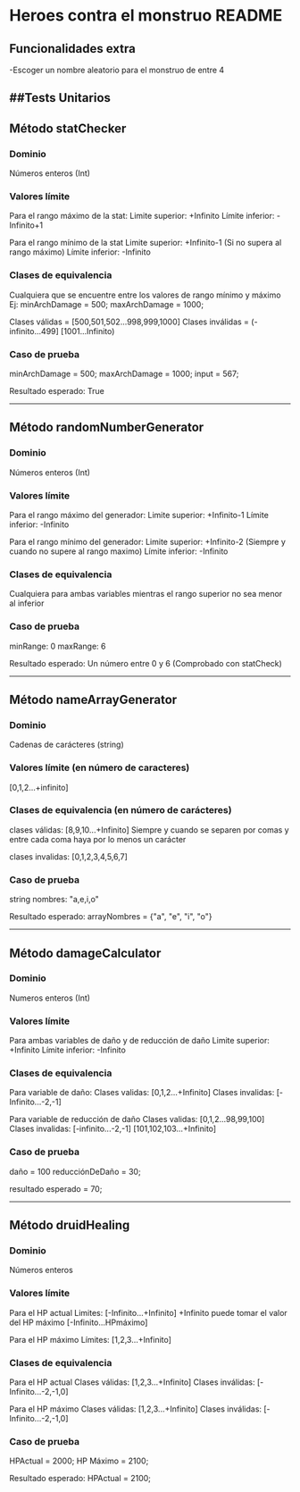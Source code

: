 # Heroes contra el monstruo README

## Funcionalidades extra
-Escoger un nombre aleatorio para el monstruo de entre 4
 

##Tests Unitarios
---
## Método statChecker

### Dominio
Números enteros (Int)

### Valores límite
Para el rango máximo de la stat:
Limite superior: +Infinito
Límite inferior: -Infinito+1

Para el rango mínimo de la stat
Limite superior: +Infinito-1 (Si no supera al rango máximo)
Límite inferior: -Infinito

### Clases de equivalencia
Cualquiera que se encuentre entre los valores de rango mínimo y máximo
Ej:
minArchDamage = 500;
maxArchDamage = 1000;

Clases válidas = [500,501,502...998,999,1000]
Clases inválidas = (-infinito...499] [1001...Infinito)

### Caso de prueba
minArchDamage = 500;
maxArchDamage = 1000;
input = 567;

Resultado esperado: True

---
## Método randomNumberGenerator

### Dominio
Números enteros (Int)

### Valores límite
Para el rango máximo del generador:
Limite superior: +Infinito-1
Límite inferior: -Infinito

Para el rango mínimo del generador:
Limite superior: +Infinito-2 (Siempre y cuando no supere al rango maximo)
Límite inferior: -Infinito

### Clases de equivalencia
Cualquiera para ambas variables mientras el rango superior no sea menor al inferior

### Caso de prueba
minRange: 0
maxRange: 6

Resultado esperado: Un número entre 0 y 6 (Comprobado con statCheck)


---
## Método nameArrayGenerator

### Dominio
Cadenas de carácteres (string)

### Valores límite (en número de caracteres)

[0,1,2...+infinito]


### Clases de equivalencia (en número de carácteres)
clases válidas: [8,9,10...+Infinito]
Siempre y cuando se separen por comas y entre cada coma haya por lo menos un carácter

clases invalidas: [0,1,2,3,4,5,6,7]
### Caso de prueba
string nombres: "a,e,i,o"

Resultado esperado:
arrayNombres = {"a", "e", "i", "o"}

---
## Método damageCalculator

### Dominio
Numeros enteros (Int)

### Valores límite
Para ambas variables de daño y de reducción de daño
Limite superior: +Infinito
Límite inferior: -Infinito

### Clases de equivalencia
Para variable de daño:
Clases validas: [0,1,2...+Infinito]
Clases invalidas: [-Infinito...-2,-1]

Para variable de reducción de daño
Clases validas: [0,1,2...98,99,100]
Clases invalidas: [-infinito...-2,-1] [101,102,103...+Infinito]

### Caso de prueba

daño = 100
reducciónDeDaño = 30;

resultado esperado = 70;

---
## Método druidHealing

### Dominio
Números enteros

### Valores límite
Para el HP actual
Limites: [-Infinito...+Infinito]
+Infinito puede tomar el valor del HP máximo [-Infinito...HPmáximo]

Para el HP máximo
Límites: [1,2,3...+Infinito]

### Clases de equivalencia
Para el HP actual
Clases válidas: [1,2,3...+Infinito]
Clases inválidas: [-Infinito...-2,-1,0]

Para el HP máximo
Clases válidas: [1,2,3...+Infinito]
Clases inválidas: [-Infinito...-2,-1,0]

### Caso de prueba
HPActual = 2000;
HP Máximo = 2100;

Resultado esperado:
HPActual = 2100;
